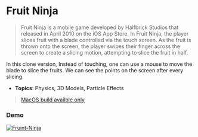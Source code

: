 # Fruit Ninja

> Fruit Ninja is a mobile game developed by Halfbrick Studios that released in April 2010 on the iOS App Store. In Fruit Ninja, the player slices fruit with a blade controlled via the touch screen. As the fruit is thrown onto the screen, the player swipes their finger across the screen to create a slicing motion, attempting to slice the fruit in half.

In this clone version, Instead of touching, one can use a mouse to move the blade to slice the fruits. We can see the points on the screen after every slicing.

- **Topics**: Physics, 3D Models, Particle Effects

> [MacOS build availble only](Builds/FruitNinja-Replica.app/Contents/MacOS)

### Demo

[![Fruint-Ninja](https://img.youtube.com/vi/x4SwRGZvq0A/0.jpg)](https://youtu.be/x4SwRGZvq0A)
